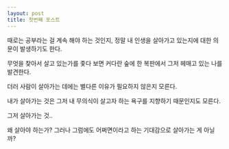 ```yaml
---
layout: post
title: 첫번째 포스트
---
```


때로는 공부라는 걸 계속 해야 하는 것인지, 정말 내 인생을 살아가고 있는지에 대한 의문이 발생하기도 한다.

무엇을 찾아서 살고 있는가를 좇다 보면 커다란 숲에 한 복판에서 그저 헤매고 있는 나를 발견한다.

더러 사람이 살아가는 데에는 별다른 이유가 필요하지 않은지 모른다.

내가 살아가는 것은 그저 내 무의식이 살고자 하는 욕구를 지향하기 때문인지도 모른다.

그저 살아가는 것..

왜 살아야 하는가? 그러나 그럼에도 어쩌면이라고 하는 기대감으로 살아가는 게 아닐까?

